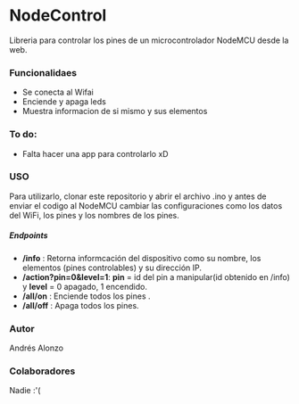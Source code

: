 # NodeControl

Libreria para controlar los pines de un microcontrolador NodeMCU desde la web.

### Funcionalidaes
  - Se conecta al Wifai
  - Enciende y apaga leds
  - Muestra informacion de si mismo y sus elementos

### To do:
  - Falta hacer una app para controlarlo xD

### USO
Para utilizarlo, clonar este repositorio y abrir el archivo .ino y antes de enviar el codigo al NodeMCU cambiar las configuraciones como los datos del WiFi, los pines y los nombres de los pines.
##### Endpoints
 - **/info** : Retorna informcación del dispositivo como su nombre, los elementos (pines controlables) y su dirección IP.
 - **/action?pin=0&level=1**:   __pin__ = id del pin a manipular(id obtenido en /info) y   __level__ = 0 apagado, 1 encendido.
 - **/all/on** : Enciende todos los pines .
 - **/all/off** : Apaga todos los pines.

### Autor
Andrés Alonzo

### Colaboradores
Nadie :'(  
